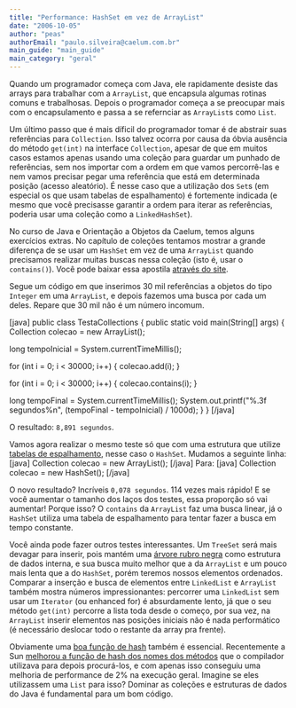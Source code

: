 ```yaml
---
title: "Performance: HashSet em vez de ArrayList"
date: "2006-10-05"
author: "peas"
authorEmail: "paulo.silveira@caelum.com.br"
main_guide: "main_guide"
main_category: "geral"
---
```


Quando um programador começa com Java, ele rapidamente desiste das arrays para trabalhar com a `ArrayList`, que encapsula algumas rotinas comuns e trabalhosas. Depois o programador começa a se preocupar mais com o encapsulamento e passa a se refernciar as `ArrayList`s como `List`.

Um último passo que é mais díficil do programador tomar é de abstrair suas referências para `Collection`. Isso talvez ocorra por causa da óbvia ausência do método `get(int)` na interface `Collection`, apesar de que em muitos casos estamos apenas usando uma coleção para guardar um punhado de referências, sem nos importar com a ordem em que vamos percorrê-las e nem vamos precisar pegar uma referência que está em determinada posição (acesso aleatório). É nesse caso que a utilização dos `Set`s (em especial os que usam tabelas de espalhamento) é fortemente indicada (e mesmo que você precisasse garantir a ordem para iterar as referências, poderia usar uma coleção como a `LinkedHashSet`).

No curso de Java e Orientação a Objetos da Caelum, temos alguns exercícios extras. No capítulo de coleções tentamos mostrar a grande diferença de se usar um `HashSet` em vez de uma `ArrayList` quando precisamos realizar muitas buscas nessa coleção (isto é, usar o `contains()`). Você pode baixar essa apostila [através do site](http://www.caelum.com.br/caelum/curso-11.jsp).

Segue um código em que inserimos 30 mil referências a objetos do tipo `Integer` em uma `ArrayList`, e depois fazemos uma busca por cada um deles. Repare que 30 mil não é um número incomum.

\[java\] public class TestaCollections { public static void main(String\[\] args) { Collection<Integer> colecao = new ArrayList<Integer>();

long tempoInicial = System.currentTimeMillis();

for (int i = 0; i < 30000; i++) { colecao.add(i); }

for (int i = 0; i < 30000; i++) { colecao.contains(i); }

long tempoFinal = System.currentTimeMillis(); System.out.printf("%.3f segundos%n", (tempoFinal - tempoInicial) / 1000d); } } \[/java\]

O resultado: `8,891 segundos`.

Vamos agora realizar o mesmo teste só que com uma estrutura que utilize [tabelas de espalhamento](http://en.wikipedia.org/wiki/Hash_table), nesse caso o `HashSet`. Mudamos a seguinte linha: \[java\] Collection<Integer> colecao = new ArrayList<Integer>(); \[/java\] Para: \[java\] Collection<Integer> colecao = new HashSet<Integer>(); \[/java\]

O novo resultado? Incríveis `0,078 segundos`. 114 vezes mais rápido! E se você aumentar o tamanho dos laços dos testes, essa proporção só vai aumentar! Porque isso? O `contains` da `ArrayList` faz uma busca linear, já o `HashSet` utiliza uma tabela de espalhamento para tentar fazer a busca em tempo constante.

Você ainda pode fazer outros testes interessantes. Um `TreeSet` será mais devagar para inserir, pois mantém uma [árvore rubro negra](http://en.wikipedia.org/wiki/Red-black_tree) como estrutura de dados interna, e sua busca muito melhor que a da `ArrayList` e um pouco mais lenta que a do `HashSet`, porém teremos nossos elementos ordenados. Comparar a inserção e busca de elementos entre `LinkedList` e `ArrayList` também mostra números impressionantes: percorrer uma `LinkedList` sem usar um `Iterator` (ou enhanced for) é absurdamente lento, já que o seu método `get(int)` percorre a lista toda desde o começo, por sua vez, na `ArrayList` inserir elementos nas posições iniciais não é nada performático (é necessário deslocar todo o restante da array pra frente).

Obviamente uma [boa função de hash](https://blog.caelum.com.br/2006/09/04/ensinando-que-e-o-hashcode/) também é essencial. Recentemente a Sun [melhorou a função de hash dos nomes dos métodos](http://bugs.sun.com/bugdatabase/view_bug.do?bug_id=6393408) que o compilador utilizava para depois procurá-los, e com apenas isso conseguiu uma melhoria de performance de 2% na execução geral. Imagine se eles utilizassem uma `List` para isso? Dominar as coleções e estruturas de dados do Java é fundamental para um bom código.
